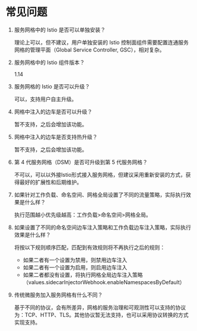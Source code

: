 # 常见问题

1. 服务网格中的 Istio 是否可以单独安装？

    理论上可以，但不建议，用户单独安装的 Istio 控制面组件需要配置连通服务网格的管理平面（Global Service Controller, GSC），相对复杂。

2. 服务网格中的 Istio 组件版本？

    1.14

3. 服务网格的 Istio 是否可以升级？

    可以，支持用户自主升级。

4. 网格中注入的边车是否可以升级？

    暂不支持，之后会增加该功能。

5. 网格中注入的边车是否支持热升级？

    暂不支持，之后会增加该功能。

6. 第 4 代服务网格（DSM）是否可升级到第 5 代服务网格？

    不可以，可以以外接Istio形式接入服务网格，但建议采用重新安装的方式，获得最好的扩展性和后期维护。

7. 如果针对工作负载、命名空间、网格全局设置了不同的流量策略，实际执行效果是什么样？

    执行范围越小优先级越高：工作负载>命名空间>网格全局。

8. 如果设置了不同的命名空间边车注入策略和工作负载边车注入策略，实际执行效果是什么样？

    将按以下规则顺序匹配，匹配到有效规则将不再执行之后的规则：

      - 如果二者有一个设置为禁用，则禁用边车注入
      - 如果二者有一个设置为启用，则启用边车注入
      - 如果二者都没有设置，将执行网格全局边车注入策略（values.sidecarInjectorWebhook.enableNamespacesByDefault）

9. 传统微服务加入服务网格有什么不同？

    基于不同的协议，会有所差异，网格的服务治理和可观测性可以支持的协议为：TCP、HTTP、TLS。其他协议暂无法支持，也可以采用协议转换的方式实现支持。
